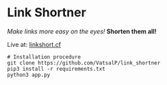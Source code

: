 # Link Shortner

*Make links more easy on the eyes!* **Shorten them all!**

Live at: [linkshort.cf](http://linkshort.cf)


```
# Installation procedure
git clone https://github.com/VatsalP/link_shortner
pip3 install -r requirements.txt
python3 app.py 
```